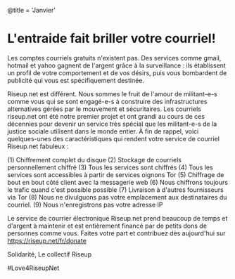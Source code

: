 @title = 'Janvier'

L'entraide fait briller votre courriel!
=======================================

Les comptes courriels gratuits n'existent pas. Des services comme gmail, hotmail et yahoo gagnent de l'argent grâce à la surveillance : ils établissent un profil de votre comportement et de vos désirs, puis vous bombardent de publicité qui vous est spécifiquement destinée.

Riseup.net est différent. Nous sommes le fruit de l'amour de militant-e-s comme vous qui se sont engagé-e-s à construire des infrastructures alternatives gérées par le mouvement et sécuritaires. Les courriels riseup.net ont été notre premier projet et ont grandi au cours de ces décennies pour devenir un service très spécial que les militant-e-s de la justice sociale utilisent dans le monde entier. À fin de rappel, voici quelques-unes des caractéristiques qui rendent votre service de courriel Riseup.net fabuleux :

(1) Chiffrement complet du disque
(2) Stockage de courriels personnellement chiffré
(3) Tous les services sont chiffrés
(4) Tous les services sont accessibles à partir de services oignons Tor
(5) Chiffrage de bout en bout côté client avec la messagerie web
(6) Nous chiffrons toujours le trafic quand c'est possible possible
(7) Livraison à d'autres fournisseurs via Tor
(8) Nous ne divulguons pas votre emplacement aux destinataires du courriel.
(9) Nous n'enregistrons pas votre adresse IP

Le service de courrier électronique Riseup.net prend beaucoup de temps et d'argent à maintenir et est entièrement financé par de petits dons de personnes comme vous. Faites votre part et contribuez dès aujourd'hui sur https://riseup.net/fr/donate

Solidarité,
Le collectif Riseup

\#Love4RiseupNet
